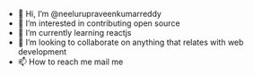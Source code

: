 - 👋 Hi, I’m @neelurupraveenkumarreddy
- 👀 I’m interested in contributing open source
- 🌱 I’m currently learning reactjs
- 💞️ I’m looking to collaborate on anything that relates with web development
- 📫 How to reach me mail me

<!---
neelurupraveenkumarreddy/neelurupraveenkumarreddy is a ✨ special ✨ repository because its `README.md` (this file) appears on your GitHub profile.
You can click the Preview link to take a look at your changes.
--->
